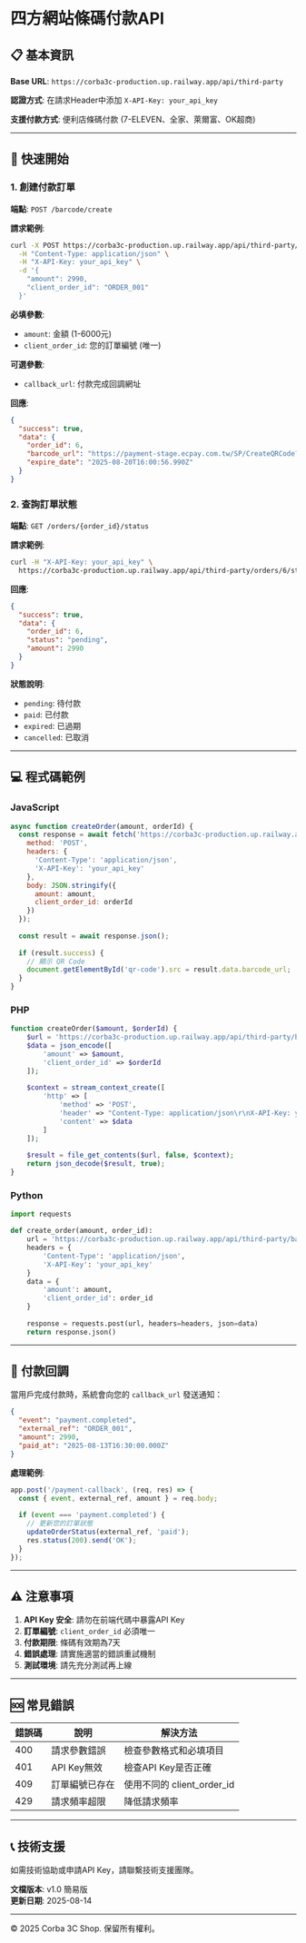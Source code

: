 # 四方網站條碼付款API 

## 📋 基本資訊

**Base URL**: `https://corba3c-production.up.railway.app/api/third-party`

**認證方式**: 在請求Header中添加 `X-API-Key: your_api_key`

**支援付款方式**: 便利店條碼付款 (7-ELEVEN、全家、萊爾富、OK超商)

---

## 🚀 快速開始

### 1. 創建付款訂單

**端點**: `POST /barcode/create`

**請求範例**:
```bash
curl -X POST https://corba3c-production.up.railway.app/api/third-party/barcode/create \
  -H "Content-Type: application/json" \
  -H "X-API-Key: your_api_key" \
  -d '{
    "amount": 2990,
    "client_order_id": "ORDER_001"
  }'
```

**必填參數**:
- `amount`: 金額 (1-6000元)
- `client_order_id`: 您的訂單編號 (唯一)

**可選參數**:
- `callback_url`: 付款完成回調網址

**回應**:
```json
{
  "success": true,
  "data": {
    "order_id": 6,
    "barcode_url": "https://payment-stage.ecpay.com.tw/SP/CreateQRCode?qdata=...",
    "expire_date": "2025-08-20T16:00:56.990Z"
  }
}
```

### 2. 查詢訂單狀態

**端點**: `GET /orders/{order_id}/status`

**請求範例**:
```bash
curl -H "X-API-Key: your_api_key" \
  https://corba3c-production.up.railway.app/api/third-party/orders/6/status
```

**回應**:
```json
{
  "success": true,
  "data": {
    "order_id": 6,
    "status": "pending",
    "amount": 2990
  }
}
```

**狀態說明**:
- `pending`: 待付款
- `paid`: 已付款  
- `expired`: 已過期
- `cancelled`: 已取消

---

## 💻 程式碼範例

### JavaScript
```javascript
async function createOrder(amount, orderId) {
  const response = await fetch('https://corba3c-production.up.railway.app/api/third-party/barcode/create', {
    method: 'POST',
    headers: {
      'Content-Type': 'application/json',
      'X-API-Key': 'your_api_key'
    },
    body: JSON.stringify({
      amount: amount,
      client_order_id: orderId
    })
  });
  
  const result = await response.json();
  
  if (result.success) {
    // 顯示 QR Code
    document.getElementById('qr-code').src = result.data.barcode_url;
  }
}
```

### PHP
```php
function createOrder($amount, $orderId) {
    $url = 'https://corba3c-production.up.railway.app/api/third-party/barcode/create';
    $data = json_encode([
        'amount' => $amount,
        'client_order_id' => $orderId
    ]);
    
    $context = stream_context_create([
        'http' => [
            'method' => 'POST',
            'header' => "Content-Type: application/json\r\nX-API-Key: your_api_key",
            'content' => $data
        ]
    ]);
    
    $result = file_get_contents($url, false, $context);
    return json_decode($result, true);
}
```

### Python
```python
import requests

def create_order(amount, order_id):
    url = 'https://corba3c-production.up.railway.app/api/third-party/barcode/create'
    headers = {
        'Content-Type': 'application/json',
        'X-API-Key': 'your_api_key'
    }
    data = {
        'amount': amount,
        'client_order_id': order_id
    }
    
    response = requests.post(url, headers=headers, json=data)
    return response.json()
```

---

## 🔔 付款回調

當用戶完成付款時，系統會向您的 `callback_url` 發送通知：

```json
{
  "event": "payment.completed",
  "external_ref": "ORDER_001",
  "amount": 2990,
  "paid_at": "2025-08-13T16:30:00.000Z"
}
```

**處理範例**:
```javascript
app.post('/payment-callback', (req, res) => {
  const { event, external_ref, amount } = req.body;
  
  if (event === 'payment.completed') {
    // 更新您的訂單狀態
    updateOrderStatus(external_ref, 'paid');
    res.status(200).send('OK');
  }
});
```

---

## ⚠️ 注意事項

1. **API Key 安全**: 請勿在前端代碼中暴露API Key
2. **訂單編號**: `client_order_id` 必須唯一
3. **付款期限**: 條碼有效期為7天
4. **錯誤處理**: 請實施適當的錯誤重試機制
5. **測試環境**: 請先充分測試再上線

---

## 🆘 常見錯誤

| 錯誤碼 | 說明 | 解決方法 |
|--------|------|----------|
| 400 | 請求參數錯誤 | 檢查參數格式和必填項目 |
| 401 | API Key無效 | 檢查API Key是否正確 |
| 409 | 訂單編號已存在 | 使用不同的 client_order_id |
| 429 | 請求頻率超限 | 降低請求頻率 |

---

## 📞 技術支援

如需技術協助或申請API Key，請聯繫技術支援團隊。

**文檔版本**: v1.0 簡易版  
**更新日期**: 2025-08-14

---

© 2025 Corba 3C Shop. 保留所有權利。
